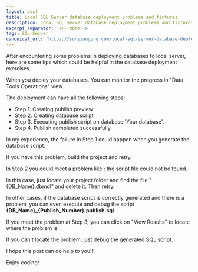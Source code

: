 ```yaml
---
layout: post
title: Local SQL Server database deployment problems and fixtures
description: Local SQL Server database deployment problems and fixtures
excerpt_separator:  <!--more-->
tags: SQL-Server
canonical_url: 'https://sunjiangong.com/local-sql-server-database-deployment-problems-and-fixtures/'
---
```



After encountering some problems in deploying databases to local server, here are some tips which could be helpful in the database deployment exercises.


When you deploy your databases. You can monitor the progress in "Data Tools Operations" view.


<!--more-->

The deployment can have all the following steps:


- Step 1. Creating publish preview
- Step 2. Creating database script
- Step 3. Executing publish script on database 'Your database'.
- Step 4. Publish completed successfully



In my experience, the failure in Step 1 could happen when you generate the database script.

If you have this problem, build the project and retry.


In Step 2 you could meet a problem like : the script file could not be found.

In this case, just locate your project folder and find the file "{DB_Name}.dbmdl" and delete it. Then retry.

In other cases, if the database script is correctly generated and there is a problem, you can even execute and debug the script **{DB_Name}_{Publish_Number}.publish.sql**.


If you meet the problem at Step 3, you can click on "View Results"  to locate where the problem is.

If you can't locate the problem, just debug the generated SQL script.


I hope this post can do help to you!!!


Enjoy coding!

